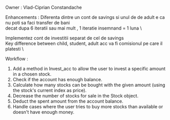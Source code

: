 ﻿Owner : Vlad-Ciprian Constandache 

Enhancements : 
Diferenta dintre un cont de savings si unul de de adult e ca nu poti sa faci transfer de bani \
decat dupa 6 iteratii sau mai mult , 1 iteratie insemnand = 1 luna \

Implementez cont de investitii separat de cel de savings \
Key difference between child, student, adult acc va fi comisionul pe care il platesti \

Workflow : 
1.	Add a method in Invest_acc to allow the user to invest a specific amount in a chosen stock.
2.	Check if the account has enough balance.
3.	Calculate how many stocks can be bought with the given amount (using the stock's current index as price).
4.	Decrease the number of stocks for sale in the Stock object.
5.	Deduct the spent amount from the account balance.
6.	Handle cases where the user tries to buy more stocks than available or doesn't have enough money.


